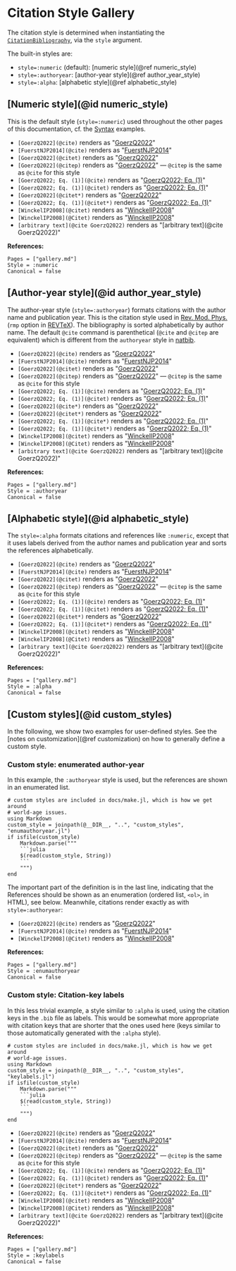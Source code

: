 # Citation Style Gallery

The citation style is determined when instantiating the [`CitationBibliography`](@ref), via the `style` argument.

The built-in styles are:

* `style=:numeric` (default): [numeric style](@ref numeric_style)
* `style=:authoryear`: [author-year style](@ref author_year_style)
* `style=:alpha`: [alphabetic style](@ref alphabetic_style)


## [Numeric style](@id numeric_style)

This is the default style (`style=:numeric`) used throughout the other pages of this documentation, cf. the [Syntax](@ref) examples.

* `[GoerzQ2022](@cite)` renders as "[GoerzQ2022](@cite)"
* `[FuerstNJP2014](@cite)` renders as "[FuerstNJP2014](@cite)"
* `[GoerzQ2022](@citet)` renders as "[GoerzQ2022](@citet)"
* `[GoerzQ2022](@citep)` renders as "[GoerzQ2022](@citep)" — `@citep` is the same as `@cite` for this style
* `[GoerzQ2022; Eq. (1)](@cite)` renders as "[GoerzQ2022; Eq. (1)](@cite)"
* `[GoerzQ2022; Eq. (1)](@citet)` renders as "[GoerzQ2022; Eq. (1)](@citet)"
* `[GoerzQ2022](@citet*)` renders as "[GoerzQ2022](@citet*)"
* `[GoerzQ2022; Eq. (1)](@citet*)` renders as "[GoerzQ2022; Eq. (1)](@citet*)"
* `[WinckelIP2008](@citet)` renders as "[WinckelIP2008](@citet)"
* `[WinckelIP2008](@Citet)` renders as "[WinckelIP2008](@Citet)"
* `[arbitrary text](@cite GoerzQ2022)` renders as "[arbitrary text](@cite GoerzQ2022)"

**References:**

```@bibliography
Pages = ["gallery.md"]
Style = :numeric
Canonical = false
```


## [Author-year style](@id author_year_style)

The author-year style (`style=:authoryear`) formats citations with the author name and publication year. This is the citation style used in [Rev. Mod. Phys.](https://journals.aps.org/rmp/) (`rmp` option in [REVTeX](https://www.ctan.org/tex-archive/macros/latex/contrib/revtex/auguide)). The bibliography is sorted alphabetically by author name. The default `@cite` command is parenthetical (`@cite` and `@citep` are equivalent) which is different from the `authoryear` style in [natbib](https://mirrors.rit.edu/CTAN/macros/latex/contrib/natbib/natnotes.pdf).

* `[GoerzQ2022](@cite)` renders as "[GoerzQ2022](@cite%authoryear%)"
* `[FuerstNJP2014](@cite)` renders as "[FuerstNJP2014](@cite%authoryear%)"
* `[GoerzQ2022](@citet)` renders as "[GoerzQ2022](@citet%authoryear%)"
* `[GoerzQ2022](@citep)` renders as "[GoerzQ2022](@citep%authoryear%)" — `@citep` is the same as `@cite` for this style
* `[GoerzQ2022; Eq. (1)](@cite)` renders as "[GoerzQ2022; Eq. (1)](@cite%authoryear%)"
* `[GoerzQ2022; Eq. (1)](@citet)` renders as "[GoerzQ2022; Eq. (1)](@citet%authoryear%)"
* `[GoerzQ2022](@cite*)` renders as "[GoerzQ2022](@cite*%authoryear%)"
* `[GoerzQ2022](@citet*)` renders as "[GoerzQ2022](@citet*%authoryear%)"
* `[GoerzQ2022; Eq. (1)](@cite*)` renders as "[GoerzQ2022; Eq. (1)](@cite*%authoryear%)"
* `[GoerzQ2022; Eq. (1)](@citet*)` renders as "[GoerzQ2022; Eq. (1)](@citet*%authoryear%)"
* `[WinckelIP2008](@citet)` renders as "[WinckelIP2008](@citet%authoryear%)"
* `[WinckelIP2008](@Citet)` renders as "[WinckelIP2008](@Citet%authoryear%)"
* `[arbitrary text](@cite GoerzQ2022)` renders as "[arbitrary text](@cite GoerzQ2022)"


**References:**

```@bibliography
Pages = ["gallery.md"]
Style = :authoryear
Canonical = false
```

## [Alphabetic style](@id alphabetic_style)

The `style=:alpha` formats citations and references like `:numeric`, except that it uses labels derived from the author names and publication year and sorts the references alphabetically.

* `[GoerzQ2022](@cite)` renders as "[GoerzQ2022](@cite%alpha%)"
* `[FuerstNJP2014](@cite)` renders as "[FuerstNJP2014](@cite%alpha%)"
* `[GoerzQ2022](@citet)` renders as "[GoerzQ2022](@citet%alpha%)"
* `[GoerzQ2022](@citep)` renders as "[GoerzQ2022](@citep%alpha%)" — `@citep` is the same as `@cite` for this style
* `[GoerzQ2022; Eq. (1)](@cite)` renders as "[GoerzQ2022; Eq. (1)](@cite%alpha%)"
* `[GoerzQ2022; Eq. (1)](@citet)` renders as "[GoerzQ2022; Eq. (1)](@citet%alpha%)"
* `[GoerzQ2022](@citet*)` renders as "[GoerzQ2022](@citet*%alpha%)"
* `[GoerzQ2022; Eq. (1)](@citet*)` renders as "[GoerzQ2022; Eq. (1)](@citet*%alpha%)"
* `[WinckelIP2008](@citet)` renders as "[WinckelIP2008](@citet%alpha%)"
* `[WinckelIP2008](@Citet)` renders as "[WinckelIP2008](@Citet%alpha%)"
* `[arbitrary text](@cite GoerzQ2022)` renders as "[arbitrary text](@cite GoerzQ2022)"

**References:**

```@bibliography
Pages = ["gallery.md"]
Style = :alpha
Canonical = false
```

## [Custom styles](@id custom_styles)

In the following, we show two examples for user-defined styles. See the [notes on customization](@ref customization) on how to generally define a custom style.

### Custom style: enumerated author-year

In this example, the `:authoryear` style is used, but the references are shown in an enumerated list.

~~~@eval
# custom styles are included in docs/make.jl, which is how we get around
# world-age issues.
using Markdown
custom_style = joinpath(@__DIR__, "..", "custom_styles", "enumauthoryear.jl")
if isfile(custom_style)
    Markdown.parse("""
    ```julia
    $(read(custom_style, String))
    ```
    """)
end
~~~

The important part of the definition is in the last line, indicating that the References should be shown as an enumeration (ordered list, `<ol>`, in HTML), see below. Meanwhile, citations render exactly as with `style=:authoryear`:

* `[GoerzQ2022](@cite)` renders as "[GoerzQ2022](@cite%enumauthoryear%)"
* `[FuerstNJP2014](@cite)` renders as "[FuerstNJP2014](@cite%enumauthoryear%)"
* `[WinckelIP2008](@Citet)` renders as "[WinckelIP2008](@Citet%enumauthoryear%)"


**References:**

```@bibliography
Pages = ["gallery.md"]
Style = :enumauthoryear
Canonical = false
```

### Custom style: Citation-key labels

In this less trivial example, a style similar to `:alpha` is used, using the citation keys in the `.bib` file as labels. This would be somewhat more appropriate with citation keys that are shorter that the ones used here (keys similar to those automatically generated with the `:alpha` style).

~~~@eval
# custom styles are included in docs/make.jl, which is how we get around
# world-age issues.
using Markdown
custom_style = joinpath(@__DIR__, "..", "custom_styles", "keylabels.jl")
if isfile(custom_style)
    Markdown.parse("""
    ```julia
    $(read(custom_style, String))
    ```
    """)
end
~~~

* `[GoerzQ2022](@cite)` renders as "[GoerzQ2022](@cite%keylabels%)"
* `[FuerstNJP2014](@cite)` renders as "[FuerstNJP2014](@cite%keylabels%)"
* `[GoerzQ2022](@citet)` renders as "[GoerzQ2022](@citet%keylabels%)"
* `[GoerzQ2022](@citep)` renders as "[GoerzQ2022](@citep%keylabels%)" — `@citep` is the same as `@cite` for this style
* `[GoerzQ2022; Eq. (1)](@cite)` renders as "[GoerzQ2022; Eq. (1)](@cite%keylabels%)"
* `[GoerzQ2022; Eq. (1)](@citet)` renders as "[GoerzQ2022; Eq. (1)](@citet%keylabels%)"
* `[GoerzQ2022](@citet*)` renders as "[GoerzQ2022](@citet*%keylabels%)"
* `[GoerzQ2022; Eq. (1)](@citet*)` renders as "[GoerzQ2022; Eq. (1)](@citet*%keylabels%)"
* `[WinckelIP2008](@citet)` renders as "[WinckelIP2008](@citet%keylabels%)"
* `[WinckelIP2008](@Citet)` renders as "[WinckelIP2008](@Citet%keylabels%)"
* `[arbitrary text](@cite GoerzQ2022)` renders as "[arbitrary text](@cite GoerzQ2022)"

**References:**

```@bibliography
Pages = ["gallery.md"]
Style = :keylabels
Canonical = false
```
